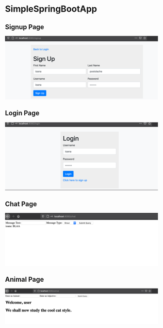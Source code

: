 # SimpleSpringBootApp

## Signup Page
![Signup Page](readme-images/signup%20page.png "Signup Page")

## Login Page
![Login Page](readme-images/login%20page.png "Login Page")

## Chat Page
![Chat Page](readme-images/chat%20page.png "Chat Page")

## Animal Page
![Animal Page](readme-images/animal%20page.png "Animal Page")
